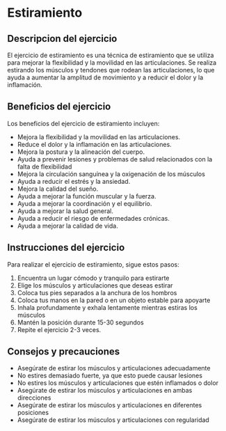 # Estiramiento

## Descripcion del ejercicio

El ejercicio de estiramiento es una técnica de estiramiento que se utiliza para mejorar la
flexibilidad y la movilidad en las articulaciones. Se realiza estirando los músculos y tendones que rodean las articulaciones, lo que ayuda a aumentar la
amplitud de movimiento y a reducir el dolor y la inflamación.

## Beneficios del ejercicio

Los beneficios del ejercicio de estiramiento incluyen:
- Mejora la flexibilidad y la movilidad en las articulaciones.
- Reduce el dolor y la inflamación en las articulaciones.
- Mejora la postura y la alineación del cuerpo.
- Ayuda a prevenir lesiones y problemas de salud relacionados con la falta de flexibilidad
- Mejora la circulación sanguínea y la oxigenación de los músculos
- Ayuda a reducir el estrés y la ansiedad.
- Mejora la calidad del sueño.
- Ayuda a mejorar la función muscular y la fuerza.
- Ayuda a mejorar la coordinación y el equilibrio.
- Ayuda a mejorar la salud general.
- Ayuda a reducir el riesgo de enfermedades crónicas.
- Ayuda a mejorar la calidad de vida.

## Instrucciones del ejercicio

Para realizar el ejercicio de estiramiento, sigue estos pasos:
1. Encuentra un lugar cómodo y tranquilo para estirarte
2. Elige los músculos y articulaciones que deseas estirar
3. Coloca tus pies separados a la anchura de los hombros
4. Coloca tus manos en la pared o en un objeto estable para apoyarte
5. Inhala profundamente y exhala lentamente mientras estiras los músculos
6. Mantén la posición durante 15-30 segundos
7. Repite el ejercicio 2-3 veces.

## Consejos y precauciones

- Asegúrate de estirar los músculos y articulaciones adecuadamente
- No estires demasiado fuerte, ya que esto puede causar lesiones
- No estires los músculos y articulaciones que estén inflamados o dolor
- Asegúrate de estirar los músculos y articulaciones en ambas direcciones
- Asegúrate de estirar los músculos y articulaciones en diferentes posiciones
- Asegúrate de estirar los músculos y articulaciones con regularidad
